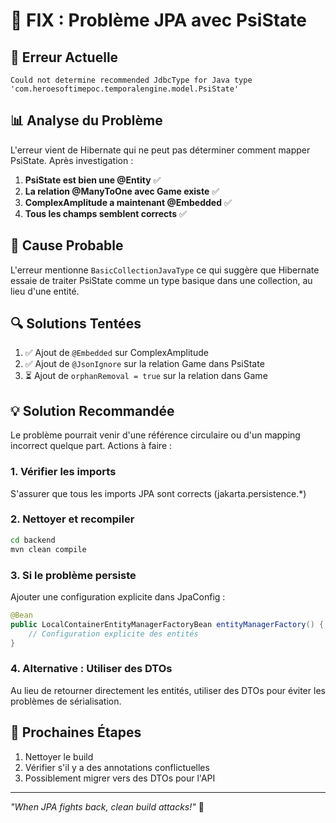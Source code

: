 # 🔧 FIX : Problème JPA avec PsiState

## 🐛 Erreur Actuelle
```
Could not determine recommended JdbcType for Java type 'com.heroesoftimepoc.temporalengine.model.PsiState'
```

## 📊 Analyse du Problème

L'erreur vient de Hibernate qui ne peut pas déterminer comment mapper PsiState. Après investigation :

1. **PsiState est bien une @Entity** ✅
2. **La relation @ManyToOne avec Game existe** ✅  
3. **ComplexAmplitude a maintenant @Embedded** ✅
4. **Tous les champs semblent corrects** ✅

## 🎯 Cause Probable

L'erreur mentionne `BasicCollectionJavaType` ce qui suggère que Hibernate essaie de traiter PsiState comme un type basique dans une collection, au lieu d'une entité.

## 🔍 Solutions Tentées

1. ✅ Ajout de `@Embedded` sur ComplexAmplitude
2. ✅ Ajout de `@JsonIgnore` sur la relation Game dans PsiState
3. ⏳ Ajout de `orphanRemoval = true` sur la relation dans Game

## 💡 Solution Recommandée

Le problème pourrait venir d'une référence circulaire ou d'un mapping incorrect quelque part. Actions à faire :

### 1. Vérifier les imports
S'assurer que tous les imports JPA sont corrects (jakarta.persistence.*)

### 2. Nettoyer et recompiler
```bash
cd backend
mvn clean compile
```

### 3. Si le problème persiste
Ajouter une configuration explicite dans JpaConfig :
```java
@Bean
public LocalContainerEntityManagerFactoryBean entityManagerFactory() {
    // Configuration explicite des entités
}
```

### 4. Alternative : Utiliser des DTOs
Au lieu de retourner directement les entités, utiliser des DTOs pour éviter les problèmes de sérialisation.

## 🚀 Prochaines Étapes

1. Nettoyer le build
2. Vérifier s'il y a des annotations conflictuelles
3. Possiblement migrer vers des DTOs pour l'API

---
*"When JPA fights back, clean build attacks!"* 🎯 